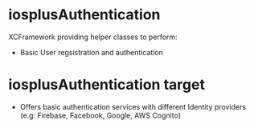 # iosplusAuthentication
XCFramework providing helper classes to perform:
- Basic User regsistration and authentication 

# iosplusAuthentication target
- Offers basic authentication services with different Identity providers (e.g: Firebase, Facebook, Google, AWS Cognito)
